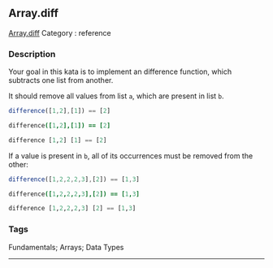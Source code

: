 ## Array.diff
[Array.diff](https://www.codewars.com/kata/array-dot-diff)
Category : reference

### Description
Your goal in this kata is to implement an difference function, which subtracts one list from another.

It should remove all values from list `a`, which are present in list `b`.

```javascript
difference([1,2],[1]) == [2]
```
```coffeescript
difference([1,2],[1]) == [2]
```
```haskell
difference [1,2] [1] == [2]
```

If a value is present in `b`, all of its occurrences must be removed from the other:

```javascript
difference([1,2,2,2,3],[2]) == [1,3]
```
```coffeescript
difference([1,2,2,2,3],[2]) == [1,3]
```
```haskell
difference [1,2,2,2,3] [2] == [1,3]
```

### Tags
Fundamentals; Arrays; Data Types

- - -

